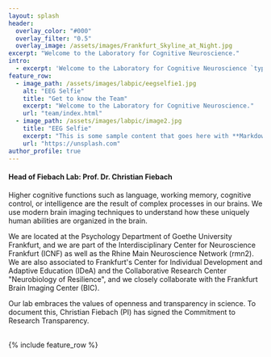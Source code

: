 ```yaml
---
layout: splash
header:
  overlay_color: "#000"
  overlay_filter: "0.5"
  overlay_image: /assets/images/Frankfurt_Skyline_at_Night.jpg
excerpt: "Welcome to the Laboratory for Cognitive Neuroscience."
intro: 
  - excerpt: 'Welcome to the Laboratory for Cognitive Neuroscience `type="center"`'
feature_row:
  - image_path: /assets/images/labpic/eegselfie1.jpg
    alt: "EEG Selfie"
    title: "Get to know the Team"
    excerpt: "Welcome to the Laboratory for Cognitive Neuroscience."
    url: "team/index.html"
  - image_path: /assets/images/labpic/image2.jpg
    title: "EEG Selfie"
    excerpt: "This is some sample content that goes here with **Markdown** formatting."
    url: "https://unsplash.com"
author_profile: true
---
```






<div class="container">
  <div class="row">
    <div class="col-md-1" >
    </div>
    <div class="col-md-9" >
    <h4><b>Head of Fiebach Lab: Prof. Dr. Christian Fiebach</b></h4>

<p>Higher cognitive functions such as language, working memory, cognitive control, or intelligence are the result of complex processes in our brains. We use modern brain imaging techniques to understand how these uniquely human abilities are organized in the brain. </p>

<p>We are located at the Psychology Department of Goethe University Frankfurt, and we are part of the Interdisciplinary Center for Neuroscience Frankfurt (ICNF) as well as the Rhine Main Neuroscience Network (rmn2). We are also associated to Frankfurt's Center for Individual Development and Adaptive Education (IDeA) and the Collaborative Research Center "Neurobiology of Resilience", and we closely collaborate with the Frankfurt Brain Imaging Center (BIC).</p>

<p>Our lab embraces the values of openness and transparency in science. To document this, Christian Fiebach (PI) has signed the Commitment to Research Transparency. </p>
</div>
 <div class="col-md-2" >
    </div>
<br>
{% include feature_row %}
